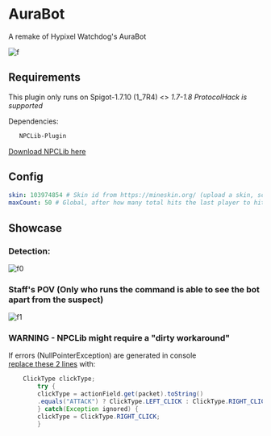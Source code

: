 
# AuraBot

A remake of Hypixel Watchdog's AuraBot

![f](https://github.com/RegularRabbit05/WatchDogAuraBot/assets/69511985/96024a36-3611-44e2-a2b1-fcd41c22ae11)


## Requirements

This plugin only runs on Spigot-1.7.10 (1_7R4) <> _1.7-1.8 ProtocolHack is supported_

Dependencies:
```txt
   NPCLib-Plugin
```

[Download NPCLib here](https://github.com/JitseB/NPCLib/tree/legacy)

## Config

```yaml
skin: 103974854 # Skin id from https://mineskin.org/ (upload a skin, scroll all the way down to "id DEPRECATED")
maxCount: 50 # Global, after how many total hits the last player to hit an entity triggers the bot (GLOBAL COUNT, EVERY PLAYER INCREASES IT)
```

## Showcase

### Detection:
![f0](https://github.com/RegularRabbit05/WatchDogAuraBot/assets/69511985/a880c73a-200a-4b36-a889-fa1a2ec91107)


### Staff's POV (Only who runs the command is able to see the bot apart from the suspect)
![f1](https://github.com/RegularRabbit05/WatchDogAuraBot/assets/69511985/c3ea414e-f67e-4edc-abf1-f456ff45f873)

### WARNING - NPCLib might require a "dirty workaround"

If errors (NullPointerException) are generated in console \
[replace these 2 lines](https://github.com/JitseB/NPCLib/blob/d3d010083007fa2a564cc98cb3c30efa9a4e641d/src/main/java/net/jitse/npclib/listeners/PacketListener.java#L65) with:
```java
    ClickType clickType;
        try {
        clickType = actionField.get(packet).toString()
        .equals("ATTACK") ? ClickType.LEFT_CLICK : ClickType.RIGHT_CLICK;
        } catch(Exception ignored) {
        clickType = ClickType.RIGHT_CLICK;
        }
```
